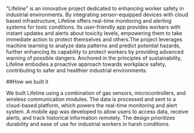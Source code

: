 "Lifeline" is an innovative project dedicated to enhancing worker safety in industrial environments. By integrating sensor-equipped devices with cloud based infrastructure, Lifeline offers real-time monitoring and alerting systems for toxic conditions. Its user-friendly app provides workers with instant updates and alerts about toxicity levels, empowering them to take immediate action to protect themselves and others.The project leverages machine learning to analyze data patterns and predict potential hazards, further enhancing its capability to protect workers by providing advanced warning of possible dangers.
Anchored in the principles of sustainability, Lifeline embodies a proactive approach towards workplace safety, contributing to safer and healthier industrial environments.

##How we built it


We built Lifeline using a combination of gas sensors, microcontrollers, and wireless communication modules. The data is processed and sent to a cloud-based platform, which powers the real-time monitoring and alert system. A mobile app was developed to allow users to access data, receive alerts, and track historical information remotely. The design prioritizes durability and ease of use for industrial workers in harsh conditions.
